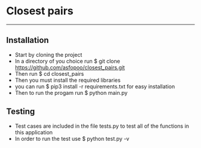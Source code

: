 # Closest pairs

----

## Installation
- Start by cloning the project 
- In a directory of you choice run $ git clone https://github.com/asfopoo/closest_pairs.git
- Then run $ cd closest_pairs
- Then you must install the required libraries 
- you can run $ pip3 install -r requirements.txt for easy installation
- Then to run the progam run $ python main.py

## Testing
- Test cases are included in the file tests.py to test all of the functions in this application 
- In order to run the test use $ python test.py -v